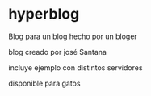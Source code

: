 # hyperblog
Blog para un blog hecho por un bloger


blog creado por josé Santana

incluye ejemplo con distintos servidores

disponible para gatos